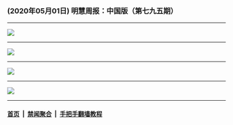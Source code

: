 ### (2020年05月01日) 明慧周报：中国版（第七九五期） 

---

<img src="http://qikan.minghui.org/mhqkpage/qikanimage/2020/04/30/mhzb_795_pdf-online1.png"/><hr/>
<img src="http://qikan.minghui.org/mhqkpage/qikanimage/2020/04/30/mhzb_795_pdf-online2.png"/><hr/>
<img src="http://qikan.minghui.org/mhqkpage/qikanimage/2020/04/30/mhzb_795_pdf-online3.png"/><hr/>
<img src="http://qikan.minghui.org/mhqkpage/qikanimage/2020/04/30/mhzb_795_pdf-online4.png"/><hr/>


#### [首页](../../../..) &nbsp;|&nbsp; [禁闻聚合](https://github.com/gfw-breaker/banned-news) &nbsp;|&nbsp; [手把手翻墙教程](https://github.com/gfw-breaker/guides) 